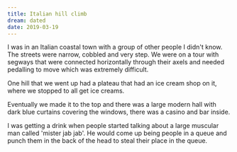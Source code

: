 ```yaml
---
title: Italian hill climb
dream: dated
date: 2019-03-19
---
```


I was in an Italian coastal town with a group of other people I didn't know.
The streets were narrow, cobbled and very step. We were on a tour with segways that were connected horizontally through their axels and needed pedalling to move which was extremely difficult.

One hill that we went up had a plateau that had an ice cream shop on it, where we stopped to all get ice creams.

Eventually we made it to the top and there was a large modern hall with dark blue curtains covering the windows, there was a casino and bar inside.

I was getting a drink when people started talking about a large muscular man called 'mister jab jab'. He would come up being people in a queue and punch them in the back of the head to steal their place in the queue.